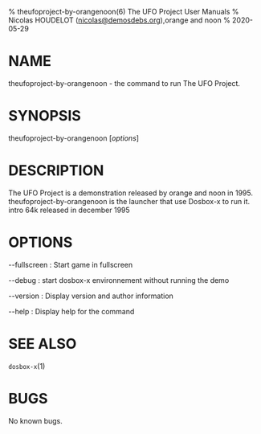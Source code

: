 % theufoproject-by-orangenoon(6) The UFO Project User Manuals
% Nicolas HOUDELOT (nicolas@demosdebs.org),orange and noon
% 2020-05-29

# NAME
theufoproject-by-orangenoon - the command to run The UFO Project.

# SYNOPSIS
theufoproject-by-orangenoon [*options*]

# DESCRIPTION
The UFO Project is a demonstration released by orange and noon in 1995.
theufoproject-by-orangenoon is the launcher that use Dosbox-x to run it.
intro 64k released in december 1995


# OPTIONS
\--fullscreen
:   Start game in fullscreen

\--debug
:   start dosbox-x environnement without running the demo

\--version
:   Display version and author information

\--help
:   Display help for the command

# SEE ALSO
`dosbox-x`(1)

# BUGS
No known bugs.
